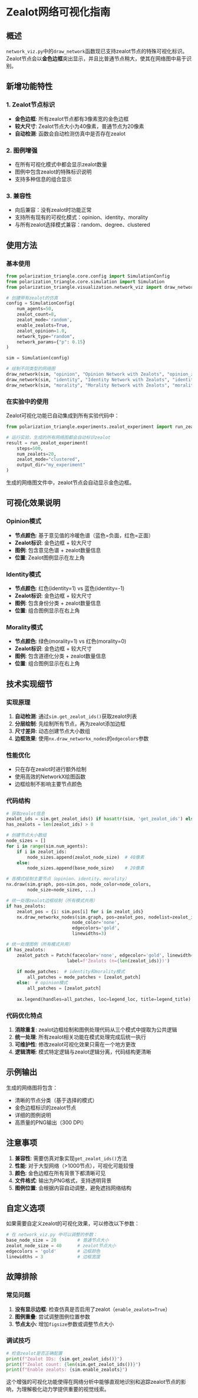 # Zealot网络可视化指南

## 概述

`network_viz.py`中的`draw_network`函数现已支持zealot节点的特殊可视化标识。Zealot节点会以**金色边框**突出显示，并且比普通节点稍大，使其在网络图中易于识别。

## 新增功能特性

### 1. Zealot节点标识
- **金色边框**: 所有zealot节点都有3像素宽的金色边框
- **较大尺寸**: Zealot节点大小为40像素，普通节点为20像素
- **自动检测**: 函数会自动检测仿真中是否存在zealot

### 2. 图例增强
- 在所有可视化模式中都会显示zealot数量
- 图例中包含zealot的特殊标识说明
- 支持多种信息的组合显示

### 3. 兼容性
- 向后兼容：没有zealot时功能正常
- 支持所有现有的可视化模式：opinion、identity、morality
- 与所有zealot选择模式兼容：random、degree、clustered

## 使用方法

### 基本使用
```python
from polarization_triangle.core.config import SimulationConfig
from polarization_triangle.core.simulation import Simulation
from polarization_triangle.visualization.network_viz import draw_network

# 创建带有zealot的仿真
config = SimulationConfig(
    num_agents=50,
    zealot_count=8,
    zealot_mode='random',
    enable_zealots=True,
    zealot_opinion=1.0,
    network_type="random",
    network_params={"p": 0.15}
)

sim = Simulation(config)

# 绘制不同类型的网络图
draw_network(sim, "opinion", "Opinion Network with Zealots", "opinion_zealots.png")
draw_network(sim, "identity", "Identity Network with Zealots", "identity_zealots.png")
draw_network(sim, "morality", "Morality Network with Zealots", "morality_zealots.png")
```

### 在实验中的使用

Zealot可视化功能已自动集成到所有实验代码中：

```python
from polarization_triangle.experiments.zealot_experiment import run_zealot_experiment

# 运行实验，生成的所有网络图都会自动标识zealot
result = run_zealot_experiment(
    steps=500,
    num_zealots=20,
    zealot_mode="clustered",
    output_dir="my_experiment"
)
```

生成的网络图文件中，zealot节点会自动显示金色边框。

## 可视化效果说明

### Opinion模式
- **节点颜色**: 基于意见值的冷暖色谱（蓝色=负面，红色=正面）
- **Zealot标识**: 金色边框 + 较大尺寸
- **图例**: 包含意见色谱 + zealot数量信息
- **位置**: Zealot图例显示在左上角

### Identity模式
- **节点颜色**: 红色(identity=1) vs 蓝色(identity=-1)
- **Zealot标识**: 金色边框 + 较大尺寸
- **图例**: 包含身份分类 + zealot数量信息
- **位置**: 组合图例显示在右上角

### Morality模式
- **节点颜色**: 绿色(morality=1) vs 红色(morality=0)
- **Zealot标识**: 金色边框 + 较大尺寸
- **图例**: 包含道德化分类 + zealot数量信息
- **位置**: 组合图例显示在右上角

## 技术实现细节

### 实现原理
1. **自动检测**: 通过`sim.get_zealot_ids()`获取zealot列表
2. **分层绘制**: 先绘制所有节点，再为zealot添加边框
3. **尺寸差异**: 动态创建节点大小数组
4. **边框效果**: 使用`nx.draw_networkx_nodes`的`edgecolors`参数

### 性能优化
- 只在存在zealot时进行额外绘制
- 使用高效的NetworkX绘图函数
- 边框绘制不影响主要节点颜色

### 代码结构
```python
# 获取zealot信息
zealot_ids = sim.get_zealot_ids() if hasattr(sim, 'get_zealot_ids') else []
has_zealots = len(zealot_ids) > 0

# 创建节点大小数组
node_sizes = []
for i in range(sim.num_agents):
    if i in zealot_ids:
        node_sizes.append(zealot_node_size)  # 40像素
    else:
        node_sizes.append(base_node_size)    # 20像素

# 各模式绘制主要节点（opinion、identity、morality）
nx.draw(sim.graph, pos=sim.pos, node_color=node_colors,
        node_size=node_sizes, ...)

# 统一处理zealot边框绘制（所有模式共用）
if has_zealots:
    zealot_pos = {i: sim.pos[i] for i in zealot_ids}
    nx.draw_networkx_nodes(sim.graph, pos=zealot_pos, nodelist=zealot_ids,
                         node_color='none', 
                         edgecolors='gold', 
                         linewidths=3)

# 统一处理图例（所有模式共用）
if has_zealots:
    zealot_patch = Patch(facecolor='none', edgecolor='gold', linewidth=3, 
                       label=f'Zealots (n={len(zealot_ids)})')
    
    if mode_patches:  # identity和morality模式
        all_patches = mode_patches + [zealot_patch]
    else:  # opinion模式
        all_patches = [zealot_patch]
    
    ax.legend(handles=all_patches, loc=legend_loc, title=legend_title)
```

### 代码优化特点

1. **消除重复**: zealot边框绘制和图例处理代码从三个模式中提取为公共逻辑
2. **统一处理**: 所有zealot相关功能在模式处理完成后统一执行
3. **可维护性**: 修改zealot可视化效果只需在一个地方更改
4. **逻辑清晰**: 模式特定逻辑与zealot逻辑分离，代码结构更清晰

## 示例输出

生成的网络图将包含：
- 清晰的节点分类（基于选择的模式）
- 金色边框标识的zealot节点
- 详细的图例说明
- 高质量的PNG输出（300 DPI）

## 注意事项

1. **兼容性**: 需要仿真对象实现`get_zealot_ids()`方法
2. **性能**: 对于大型网络（>1000节点），可视化可能较慢
3. **颜色**: 金色边框在所有背景下都清晰可见
4. **文件格式**: 输出为PNG格式，支持透明背景
5. **图例位置**: 会根据内容自动调整，避免遮挡网络结构

## 自定义选项

如果需要自定义zealot的可视化效果，可以修改以下参数：

```python
# 在 network_viz.py 中可以调整的参数：
base_node_size = 20        # 普通节点大小
zealot_node_size = 40      # zealot节点大小
edgecolors = 'gold'        # 边框颜色
linewidths = 3             # 边框宽度
```

## 故障排除

### 常见问题
1. **没有显示边框**: 检查仿真是否启用了zealot（`enable_zealots=True`）
2. **图例重叠**: 尝试调整图例位置参数
3. **节点太小**: 增加`figsize`参数或调整节点大小

### 调试技巧
```python
# 检查zealot是否正确配置
print(f"Zealot IDs: {sim.get_zealot_ids()}")
print(f"Zealot count: {len(sim.get_zealot_ids())}")
print(f"Enable zealots: {sim.enable_zealots}")
```

这个增强的可视化功能使得在网络分析中能够直观地识别和追踪zealot节点的影响，为理解极化动力学提供重要的视觉线索。 